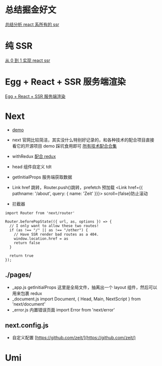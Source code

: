 # 总结掘金好文

[总结分析 react 系所有的 ssr](https://juejin.im/post/5d9b57e35188252af43b7a4a)

# 纯 SSR

[从 0 到 1 实现 react ssr](https://juejin.im/post/5d7deef6e51d453bb13b66cd)

# Egg + React + SSR 服务端渲染

[Egg + React + SSR 服务端渲染](http://ykfe.net/guide/ts.html)

# Next

- [demo](https://segmentfault.com/a/1190000015578803)
- next 官网比较简洁，其实没什么特别好记录的，和各种技术的配合项目直接看它的开源项目 demo 踩坑食用即可
  [所有技术配合合集](https://github.com/zeit/next.js/tree/7.0.0-canary.8/examples/with-redux)
- withRedux [配合 redux](https://github.com/zeit/next.js/tree/7.0.0-canary.8/examples/with-redux)

- head 组件自定义 tdt
- getInitialProps 服务端获取数据
- Link href 跳转，Router.push()跳转，prefetch 预加载 <Link href={{ pathname: '/about', query: { name: 'Zeit' }}}> scroll={false}防止滚动
- 拦截器

```
import Router from 'next/router'

Router.beforePopState(({ url, as, options }) => {
  // I only want to allow these two routes!
  if (as !== "/" || as !== "/other") {
    // Have SSR render bad routes as a 404.
    window.location.href = as
    return false
  }

  return true
});

```

## ./pages/

- \_app.js getInitialProps 这里是全局文件，抽离出一个 layout 组件，然后可以用来包裹 redux
- \_document.js
  import Document, { Head, Main, NextScript } from 'next/document'
- \_error.js 内置错误页面 import Error from 'next/error'

## next.config.js

- 自定义配置 [https://github.com/zeit/](https://github.com/zeit/)

# Umi
